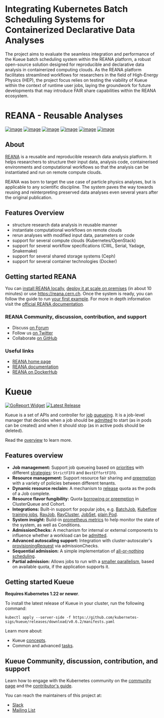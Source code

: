 # Integrating Kubernetes Batch Scheduling Systems for Containerized Declarative Data Analyses

The project aims to evaluate the seamless integration and performance of the Kueue batch scheduling system within the REANA platform, a robust open-source solution designed for reproducible and declarative data analysis in containerized computing clouds. As the REANA platform facilitates streamlined workflows for researchers in the field of High-Energy Physics (HEP), the project focus relies on testing the viability of Kueue within the context of runtime user jobs, laying the groundwork for future developments that may introduce FAIR share capabilities within the REANA ecosystem.

# REANA - Reusable Analyses

[![image](https://github.com/reanahub/reana/workflows/CI/badge.svg)](https://github.com/reanahub/reana/actions)
[![image](https://readthedocs.org/projects/reana/badge/?version=latest)](https://reana.readthedocs.io/en/latest/?badge=latest)
[![image](https://codecov.io/gh/reanahub/reana/branch/master/graph/badge.svg)](https://codecov.io/gh/reanahub/reana)
[![image](https://img.shields.io/badge/discourse-forum-blue.svg)](https://forum.reana.io)
[![image](https://img.shields.io/github/license/reanahub/reana.svg)](https://github.com/reanahub/reana/blob/master/LICENSE)
[![image](https://img.shields.io/badge/code%20style-black-000000.svg)](https://github.com/psf/black)

## About

[REANA](http://www.reana.io) is a reusable and reproducible research data analysis
platform. It helps researchers to structure their input data, analysis code,
containerised environments and computational workflows so that the analysis can be
instantiated and run on remote compute clouds.

REANA was born to target the use case of particle physics analyses, but is applicable to
any scientific discipline. The system paves the way towards reusing and reinterpreting
preserved data analyses even several years after the original publication.

## Features Overview

- structure research data analysis in reusable manner
- instantiate computational workflows on remote clouds
- rerun analyses with modified input data, parameters or code
- support for several compute clouds (Kubernetes/OpenStack)
- support for several workflow specifications (CWL, Serial, Yadage, Snakemake)
- support for several shared storage systems (Ceph)
- support for several container technologies (Docker)

## Getting started REANA

You can
[install REANA locally](https://docs.reana.io/administration/deployment/deploying-locally/),
[deploy it at scale on premises](https://docs.reana.io/administration/deployment/deploying-at-scale/)
(in about 10 minutes) or use <https://reana.cern.ch>. Once the system is ready, you can
follow the guide to run
[your first example](https://docs.reana.io/getting-started/first-example/). For more in
depth information visit the [official REANA documentation](https://docs.reana.io/).

### REANA Community, discussion, contribution, and support

- Discuss [on Forum](https://forum.reana.io/)
- Follow us [on Twitter](https://twitter.com/reanahub)
- Collaborate [on GitHub](https://github.com/reanahub)

### Useful links

- [REANA home page](http://www.reana.io/)
- [REANA documentation](http://docs.reana.io/)
- [REANA on DockerHub](https://hub.docker.com/u/reanahub/)



# Kueue

[![GoReport Widget]][GoReport Status]
[![Latest Release](https://img.shields.io/github/v/release/kubernetes-sigs/kueue?include_prereleases)](https://github.com/kubernetes-sigs/kueue/releases/latest)

[GoReport Widget]: https://goreportcard.com/badge/github.com/kubernetes-sigs/kueue
[GoReport Status]: https://goreportcard.com/report/github.com/kubernetes-sigs/kueue

Kueue is a set of APIs and controller for [job](https://kueue.sigs.k8s.io/docs/concepts/workload)
[queueing](https://kueue.sigs.k8s.io/docs/concepts#queueing). It is a job-level manager that decides when
a job should be [admitted](https://kueue.sigs.k8s.io/docs/concepts#admission) to start (as in pods can be
created) and when it should stop (as in active pods should be deleted).

Read the [overview](https://kueue.sigs.k8s.io/docs/overview/) to learn more.

## Features overview

- **Job management:** Support job queueing based on [priorities](https://kueue.sigs.k8s.io/docs/concepts/workload/#priority) with different [strategies](https://kueue.sigs.k8s.io/docs/concepts/cluster_queue/#queueing-strategy): `StrictFIFO` and `BestEffortFIFO`.
- **Resource management:** Support resource fair sharing and [preemption](https://kueue.sigs.k8s.io/docs/concepts/cluster_queue/#preemption) with a variety of policies between different tenants.
- **Dynamic resource reclaim:** A mechanism to [release](https://kueue.sigs.k8s.io/docs/concepts/workload/#dynamic-reclaim) quota as the pods of a Job complete.
- **Resource flavor fungibility:** Quota [borrowing or preemption](https://kueue.sigs.k8s.io/docs/concepts/cluster_queue/#flavorfungibility) in ClusterQueue and Cohort.
- **Integrations:** Built-in support for popular jobs, e.g. [BatchJob](https://kueue.sigs.k8s.io/docs/tasks/run/jobs/), [Kubeflow training jobs](https://kueue.sigs.k8s.io/docs/tasks/run/kubeflow/), [RayJob](https://kueue.sigs.k8s.io/docs/tasks/run/rayjobs/), [RayCluster](https://kueue.sigs.k8s.io/docs/tasks/run/rayclusters/), [JobSet](https://kueue.sigs.k8s.io/docs/tasks/run/jobsets/),  [plain Pod](https://kueue.sigs.k8s.io/docs/tasks/run/plain_pods/).
- **System insight:** Build-in [prometheus metrics](https://kueue.sigs.k8s.io/docs/reference/metrics/) to help monitor the state of the system, as well as Conditions.
- **AdmissionChecks:** A mechanism for internal or external components to influence whether a workload can be [admitted](https://kueue.sigs.k8s.io/docs/concepts/admission_check/).
- **Advanced autoscaling support:** Integration with cluster-autoscaler's [provisioningRequest](https://kueue.sigs.k8s.io/docs/admission-check-controllers/provisioning/#job-using-a-provisioningrequest) via admissionChecks.
- **Sequential admission:** A simple implementation of [all-or-nothing scheduling](https://kueue.sigs.k8s.io/docs/tasks/manage/setup_sequential_admission/).
- **Partial admission:** Allows jobs to run with a [smaller parallelism](https://kueue.sigs.k8s.io/docs/tasks/run/jobs/#partial-admission), based on available quota, if the application supports it.



## Getting started Kueue

**Requires Kubernetes 1.22 or newer**.

To install the latest release of Kueue in your cluster, run the following command:

```shell
kubectl apply --server-side -f https://github.com/kubernetes-sigs/kueue/releases/download/v0.6.2/manifests.yaml
```

Learn more about:

- Kueue [concepts](https://kueue.sigs.k8s.io/docs/concepts).
- Common and advanced [tasks](https://kueue.sigs.k8s.io/docs/tasks).

## Kueue Community, discussion, contribution, and support

Learn how to engage with the Kubernetes community on the [community page](http://kubernetes.io/community/)
and the [contributor's guide](CONTRIBUTING.md).

You can reach the maintainers of this project at:

- [Slack](https://kubernetes.slack.com/messages/wg-batch)
- [Mailing List](https://groups.google.com/a/kubernetes.io/g/wg-batch)